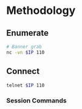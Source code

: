 # Methodology

## Enumerate

```bash
# Banner grab
nc -vn $IP 110
```

## Connect

```bash
telnet $IP 110
```

### Session Commands

```bash

```
